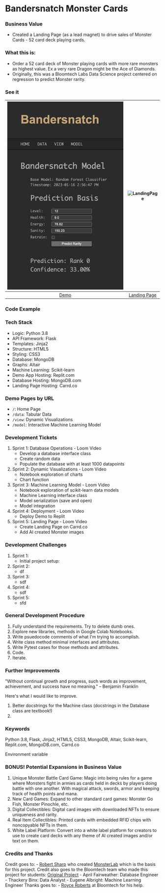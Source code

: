# Bandersnatch Monster Cards

### Business Value
- Created a Landing Page (as a lead magnet) to drive sales of Monster Cards - 52 card deck playing cards.

### What this is:
- Order a 52 card deck of Monster playing cards with more rare monsters as highest value. Ex a very rare Dragon might be the Ace of Diamonds.
- Originally, this was a Bloomtech Labs Data Science project centered on regression to predict Monster rarity.

### See it
| ![Demo](https://github.com/nanotech4444/BandersnatchStarter/blob/main/media/Demo.png) | ![LandingPage](https://github.com/nanotech4444/BandersnatchStarter/blob/main/media/Landing%20Page.png) |
|:-----------------------:|:-----------------------:|
| [Demo](https://bandersnatch-demo.replit.app/)  | [Landing Page](https://monstercards.carrd.co/)     |

### Code Example


### Tech Stack
- Logic: Python 3.8
- API Framework: Flask
- Templates: Jinja2
- Structure: HTML5
- Styling: CSS3
- Database: MongoDB
- Graphs: Altair
- Machine Learning: Scikit-learn
- Demo App Hosting: Replit.com
- Database Hosting: MongoDB.com
- Landing Page Hosting: Carrd.co

### Demo Pages by URL
- `/`: Home Page
- `/data`: Tabular Data
- `/view`: Dynamic Visualizations
- `/model`: Interactive Machine Learning Model

### Development Tickets
1. Sprint 1: Database Operations - Loom Video
	- Develop a database interface class
	- Create random data
	- Populate the database with at least 1000 datapoints
2. Sprint 2: Dynamic Visualizations - Loom Video
	- Notebook exploration of charts
	- Chart function
3. Sprint 3: Machine Learning Model - Loom Video
	- Notebook exploration of scikit-learn data models
	- Machine Learning interface class
	- Model serialization (save and open)
	- Model integration
4. Sprint 4: Deployment - Loom Video
   	- Deploy Demo to Replit
5. Sprint 5: Landing Page - Loom Video
	- Create Landing Page on Carrd.co
	- Add AI created Monster images

### Development Challenges
1. Sprint 1:
	- Initial project setup: 
2. Sprint 2:
	- df
3. Sprint 3:
	- sdf
4. Sprint 4:
   	- sdf
5. Sprint 5:
   	- sfd

### General Development Procedure
1. Fully understand the requirements. Try to delete dumb ones.
2. Explore new libraries, methods in Google Colab Notebooks.
3. Write psuedocode comments of what I'm trying to accomplish.
4. Write class method minimal interfaces and attributes.
5. Write Pytest cases for those methods and attributes.
6. Code.
7. Iterate.

### Further Improvements
"Without continual growth and progress, such words as improvement, achievement, and success have no meaning." – Benjamin Franklin

Here's what I would like to improve.

1. Better docstrings for the Machine class (docstrings in the Database class are textbook!)
2. 


### Keywords
Python 3.8, Flask, Jinja2, HTML5, CSS3, MongoDB, Altair, Scikit-learn, Replit.com, MongoDB.com, Carrd.co

Environment variable

### BONUS! Potential Expansions in Business Value
1. Unique Monster Battle Card Game: Magic into being rules for a game where Monsters fight in armies as cards held in decks by players doing battle with one another. With magical attack, swords, armor and keeping track of health points and mana.
2. New Card Games: Expand to other standard card games: Monster Go Fish, Monster Pinochle, etc.
3. Digital Collectibles: Digital card images with downloaded NFTs to ensure uniqueness and rarity.
4. Real Item Collectibles: Printed cards with embedded RFID chips with noncopyable NFTs in them.
5. White Label Platform: Convert into a white label platform for creators to use to create card decks with any theme of AI created images and/or text on them.

### Credits and Thanks
Credit goes to:
	- [Robert Sharp](https://github.com/BrokenShell) who created [MonsterLab](https://github.com/BrokenShell/MonsterLab) which is the basis for this project.
Credit also goes to the Bloomtech team who made this project for students: [Original Project](https://bandersnatch.herokuapp.com/)
	- April Fairweather: Database Engineer
	- Thackery Binx: Data Analyst
	- Eugene Albright: Machine Learning Engineer
Thanks goes to:
 	- [Royce Roberts](https://www.linkedin.com/in/royceroberts/) at Bloomtech for his help.
